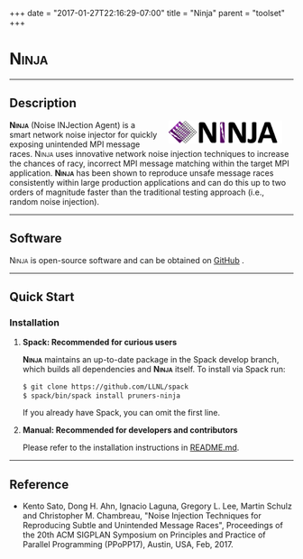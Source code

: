 +++
date = "2017-01-27T22:16:29-07:00"
title = "Ninja"
parent = "toolset"
+++

<h1><span style="font-variant: small-caps;">Ninja</span></h1>


---
## Description
<img src="../img/NINJA_logo.png" width="40%" alt="NINJA Logo" title="ReMPI" align="right" style="margin-left: 20px; margin-right: 20px;"/>
<span style="font-variant: small-caps;"><b>Ninja</b></span> (Noise INJection Agent) is a smart network noise injector
for quickly exposing unintended MPI message races.
<span style="font-variant: small-caps;">Ninja</span> uses innovative network noise injection
techniques to increase the chances of racy, incorrect MPI message matching within the target
MPI application. <span style="font-variant: small-caps;"><b>Ninja</b></span> has been shown to reproduce unsafe message races consistently within
large production applications and can do this up to two orders of magnitude faster than the
traditional testing approach (i.e., random noise injection).

---
## Software

<span style="font-variant: small-caps;">Ninja</span> is open-source software and can be obtained on <a class="smooth-link" title="GitHub" href="https://github.com/PRUNERS/NINJA" target="_blank"><u>GitHub</u></a> <i class="fa fa-github"></i>.

---
## Quick Start

### Installation

1. **Spack: Recommended for curious users**

	<b><span style="font-variant: small-caps;">Ninja</span></b> maintains an up-to-date package in the Spack develop branch, which builds all dependencies and <b><span style="font-variant: small-caps;">Ninja</span></b> itself. To install via Spack run:

	```console
	$ git clone https://github.com/LLNL/spack
	$ spack/bin/spack install pruners-ninja
	```

	If you already have Spack, you can omit the first line.


2. **Manual: Recommended for developers and contributors**

	Please refer to the installation instructions in <a class="smooth-link" title="README" href="https://github.com/PRUNERS/NINJA/blob/master/README.md" target="_blank">README.md</a>.

---
## Reference
- Kento Sato, Dong H. Ahn, Ignacio Laguna, Gregory L. Lee, Martin Schulz and Christopher M. Chambreau, "Noise Injection Techniques for Reproducing Subtle and Unintended Message Races", Proceedings of the 20th ACM SIGPLAN Symposium on Principles and Practice of Parallel Programming (PPoPP17), Austin, USA, Feb, 2017.
